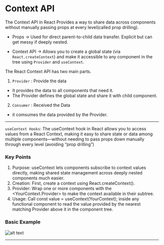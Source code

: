 # Context API

The Context API in React Provides a way to share data across components without manually passing props at every level(called prop drilling).

- Props → Used for direct parent-to-child data transfer. Explicit but can get messy if deeply nested.

- Context API → Allows you to create a global state (via `React.createContext`) and make it accessible to any component in the tree using `Provider` and `useContext`.

The React Context API has two main parts.  
1. `Provider` : Provide the data
- It provides the data to all components that need it.
- The Provider defines the global state and share it with child component.
2. `Consumer` : Received the Data
- it comsumes the data provided by the Provider.

---

```useContext Hooks```: The useContext hook in React allows you to access values from a React Context, making it easy to share state or data among multiple components—without needing to pass props down manually through every level (avoiding “prop drilling”)  

### Key Points
1. Purpose: useContext lets components subscribe to context values directly, making shared state management across deeply nested components much easier.  
2. Creation: First, create a context using React.createContext().  
3. Provider: Wrap one or more components with the <YourContext.Provider> to make the context available in their subtree.  
4. Usage: Call const value = useContext(YourContext); inside any functional component to read the value provided by the nearest matching Provider above it in the component tree.

### Basic Example
![alt text](image.png)

---

